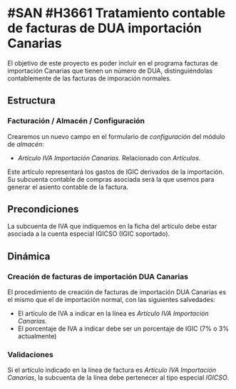 # #SAN #H3661 Tratamiento contable de facturas de DUA importación Canarias

El objetivo de este proyecto es poder incluir en el programa facturas de importación Canarias que tienen un número de DUA, distinguiéndolas contablemente de las facturas de imporación normales.

## Estructura

### Facturación / Almacén / Configuración
Crearemos un nuevo campo en el formulario de _configuración_ del módulo de _almacén_:
* _Artículo IVA Importación Canarias_. Relacionado con _Artículos_.

Este artículo representará los gastos de IGIC derivados de la importación. Su subcuenta contable de compras asociada será la que usemos para generar el asiento contable de la factura.

## Precondiciones
La subcuenta de IVA que indiquemos en la ficha del artículo debe estar asociada a la cuenta especial IGICSO (IGIC soportado).

## Dinámica

### Creación de facturas de importación DUA Canarias
El procedimiento de creación de facturas de importación DUA Canarias es el mismo que el de importación normal, con las siguientes salvedades:
* El artículo de IVA a indicar en la línea es _Artículo IVA Importación Canarias_.
* El porcentaje de IVA a indicar debe ser un porcentaje de IGIC (7% o 3% actualmente)

### Validaciones
Si el artículo indicado en la línea de factura es _Artículo IVA Importación Canarias_, la subcuenta de la línea debe pertenecer al tipo especial _IGICSO_.
